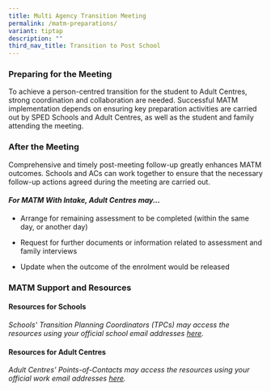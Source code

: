 ```yaml
---
title: Multi Agency Transition Meeting
permalink: /matm-preparations/
variant: tiptap
description: ""
third_nav_title: Transition to Post School
---
```

<h3><strong>Preparing for the Meeting</strong></h3>
<p>To achieve a person-centred transition for the student to Adult Centres,
strong coordination and collaboration are needed. Successful MATM implementation
depends on ensuring key preparation activities are carried out by SPED
Schools and Adult Centres, as well as the student and family attending
the meeting.</p>
<p></p>
<h3><strong>After the Meeting</strong></h3>
<p>Comprehensive and timely post-meeting follow-up greatly enhances MATM
outcomes. Schools and ACs can work together to ensure that the necessary
follow-up actions agreed during the meeting are carried out.</p>
<p></p>
<h4><em>For MATM With Intake, Adult Centres may...</em></h4>
<ul data-tight="true" class="tight">
<li>
<p>Arrange for remaining assessment to be completed (within the same day,
or another day)</p>
</li>
<li>
<p>Request for further documents or information related to assessment and
family interviews</p>
</li>
<li>
<p>Update when the outcome of the enrolment would be released</p>
</li>
</ul>
<p></p>
<h3><strong>MATM Support and Resources</strong></h3>
<h4><strong>Resources for Schools</strong></h4>
<p><em>Schools' Transition Planning Coordinators (TPCs) may access the resources using your official school email addresses <a href="https://go.gov.sg/matm2024resources-schools" rel="noopener noreferrer nofollow" target="_blank">here</a>.</em>
</p>
<h4><strong>Resources for Adult Centres</strong></h4>
<p><em>Adult Centres' Points-of-Contacts may access the resources using your official work email addresses <a href="https://go.gov.sg/matm2024resources-ac" rel="noopener noreferrer nofollow" target="_blank">here</a>.</em>
</p>
<p></p>
<p></p>
<p></p>
<p></p>